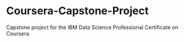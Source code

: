 # Coursera-Capstone-Project

Capstone project for the IBM Data Science Professional Certificate on Coursera. 
